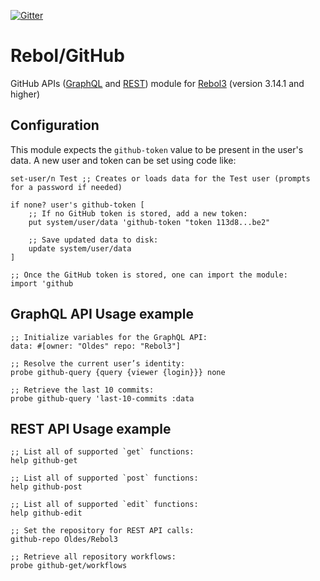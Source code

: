 [![Gitter](https://badges.gitter.im/rebol3/community.svg)](https://app.gitter.im/#/room/#Rebol3:gitter.im)

# Rebol/GitHub

GitHub APIs ([GraphQL](https://docs.github.com/en/graphql) and [REST](https://docs.github.com/en/rest?apiVersion=2022-11-28)) module for [Rebol3](https://github.com/Oldes/Rebol3) (version 3.14.1 and higher)

## Configuration

This module expects the `github-token` value to be present in the user's data. A new user and token can be set using code like:
```rebol
set-user/n Test ;; Creates or loads data for the Test user (prompts for a password if needed)

if none? user's github-token [
	;; If no GitHub token is stored, add a new token:
	put system/user/data 'github-token "token 113d8...be2"
	
	;; Save updated data to disk:
	update system/user/data
]

;; Once the GitHub token is stored, one can import the module:
import 'github
```

## GraphQL API Usage example

```rebol
;; Initialize variables for the GraphQL API:
data: #[owner: "Oldes" repo: "Rebol3"]

;; Resolve the current user’s identity:
probe github-query {query {viewer {login}}} none

;; Retrieve the last 10 commits:
probe github-query 'last-10-commits :data
```

## REST API Usage example

```rebol
;; List all of supported `get` functions:
help github-get

;; List all of supported `post` functions:
help github-post

;; List all of supported `edit` functions:
help github-edit

;; Set the repository for REST API calls:
github-repo Oldes/Rebol3

;; Retrieve all repository workflows:
probe github-get/workflows
```

